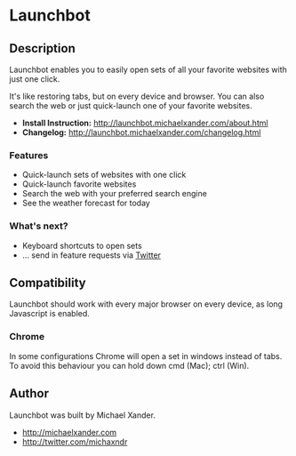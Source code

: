 # Launchbot

## Description

Launchbot enables you to easily open sets of all your favorite websites with just one click.

It's like restoring tabs, but on every device and browser. You can also search the web or just quick-launch one of your favorite websites.

* **Install Instruction:** http://launchbot.michaelxander.com/about.html
* **Changelog:** http://launchbot.michaelxander.com/changelog.html

### Features

* Quick-launch sets of websites with one click
* Quick-launch favorite websites
* Search the web with your preferred search engine
* See the weather forecast for today

### What's next?

* Keyboard shortcuts to open sets
* … send in feature requests via [Twitter](http://twitter.com/michaxndr)

## Compatibility

Launchbot should work with every major browser on every device, as long Javascript is enabled.

### Chrome

In some configurations Chrome will open a set in windows instead of tabs. To avoid this behaviour you can hold down cmd (Mac); ctrl (Win).

## Author

Launchbot was built by Michael Xander.

* http://michaelxander.com
* http://twitter.com/michaxndr


